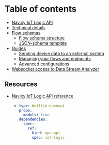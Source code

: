 # Table of contents

* [Navixy IoT Logic API](README.md)
* [Technical details](Technical-details.md)
* [Flow schemas](flow-schemas/README.md)
  * [Flow schema structure](<Flow schemas/Flow-schema-structure.md>)
  * [JSON-schema template](<Flow schemas/General-JSON-schema-example.md>)
* [Guides](navixy-iot-guide/README.md)
  * [Sending device data to an external system](navixy-iot-guide/scenario1.md)
  * [Managing your flows and endpoints](navixy-iot-guide/scenario2.md)
  * [Advanced configurations](navixy-iot-guide/advanced-configurations.md)
* [Websocket access to Data Stream Analyzer](Websocket-access-for-DSA.md)

## Resources

* [Navixy IoT Logic API reference](resources/navixy-iot-logic-api-reference/README.md)
  * ```yaml
    type: builtin:openapi
    props:
      models: true
    dependencies:
      spec:
        ref:
          kind: openapi
          spec: iot-logic
    ```
